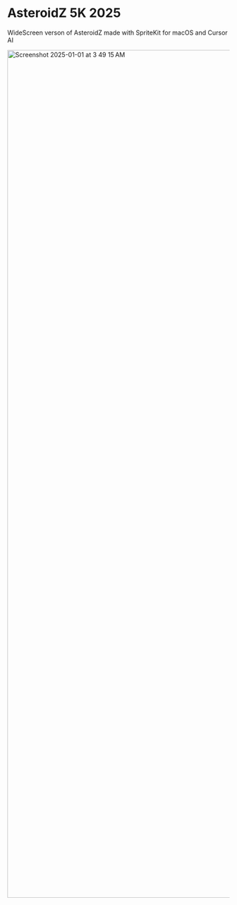 # AsteroidZ 5K 2025
 WideScreen verson of AsteroidZ made with SpriteKit for macOS and Cursor AI

<img width="1920" alt="Screenshot 2025-01-01 at 3 49 15 AM" src="https://github.com/user-attachments/assets/5eac5e32-8bc2-4270-9ef9-cb4d0d462896" />
